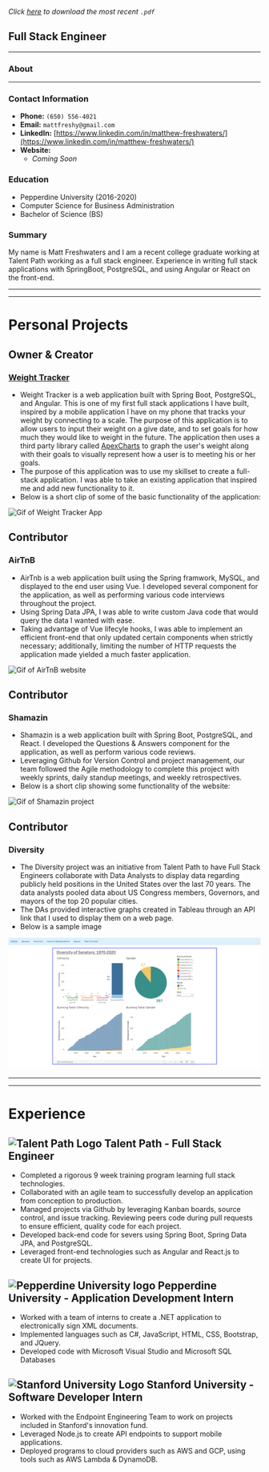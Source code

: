 *Click [here](https://github.com/mattfreshwaters/matt-freshwaters-public-portfolio/blob/main/matt-freshwaters-public-portfolio.pdf) to download the most recent `.pdf`*

## Full Stack Engineer ##

---

### About  ###

---

### Contact Information ###

* **Phone:** `(650) 556-4021`
* **Email:** ```mattfreshy@gmail.com```
* **LinkedIn:** [https://www.linkedin.com/in/matthew-freshwaters/](https://www.linkedin.com/in/matthew-freshwaters/)
* **Website:** 
  * *Coming Soon*

### Education ###

* Pepperdine University (2016-2020)
* Computer Science for Business Administration
* Bachelor of Science (BS)

### Summary ###

My name is Matt Freshwaters and I am a recent college graduate working at Talent Path working as a full stack engineer.  Experience in writing full stack applications with SpringBoot, PostgreSQL, and using Angular or React on the front-end.  

---

---

# Personal Projects #

## Owner & Creator ##

### [Weight Tracker](https://github.com/mattfreshwaters/WeightTracker) ###

* Weight Tracker is a web application built with Spring Boot, PostgreSQL, and Angular.  This is one of my first full stack applications I have built, inspired by a mobile application I have on my phone that tracks your weight by connecting to a scale.  The purpose of this application is to allow users to input their weight on a give date, and to set goals for how much they would like to weight in the future.  The application then uses a third party library called [ApexCharts](https://apexcharts.com/) to graph the user's weight along with their goals to visually represent how a user is to meeting his or her goals.
* The purpose of this application was to use my skillset to create a full-stack application. I was able to take an existing application that inspired me and add new functionality to it.
* Below is a short clip of some of the basic functionality of the application:

![Gif of Weight Tracker App](https://media.giphy.com/media/bmRlThrYYWOroxoGlo/giphy.gif)



## Contributor ## 

### AirTnB ###

* AirTnb is a web application built using the Spring framwork, MySQL, and displayed to the end user using Vue.  I developed several component for the application, as well as performing various code interviews throughout the project.
* Using Spring Data JPA, I was able to write custom Java code that would query the data I wanted with ease.
* Taking advantage of Vue lifecyle hooks, I was able to implement an efficient front-end that only updated certain components when strictly necessary; additionally, limiting the number of HTTP requests the application made yielded a much faster application.



![Gif of AirTnB website](https://media.giphy.com/media/jtVuQknnWgigh0RZ3Z/giphy.gif)

## Contributor ##

### Shamazin ###

* Shamazin is a web application built with Spring Boot, PostgreSQL, and React.  I developed the Questions & Answers component for the application, as well as perform various code reviews.
* Leveraging Github for Version Control and project management, our team followed the Agile methodology to complete this project with weekly sprints, daily standup meetings, and weekly retrospectives.
* Below is a short clip showing some functionality of the website:

![Gif of Shamazin project](https://media.giphy.com/media/gH0xh2KSPxKC1mRQiR/giphy.gif)



## Contributor ##

### Diversity ###

* The Diversity project was an initiative from Talent Path to have Full Stack Engineers collaborate with Data Analysts to display data regarding publicly held positions in the United States over the last 70 years.  The data analysts pooled data about US Congress members, Governors, and mayors of the top 20 popular cities.
* The DAs provided interactive graphs created in Tableau through an API link that I used to display them on a web page.
* Below is a sample image 

![Diversity Website photo](./assets/Diversity.png)

---

---

# Experience #

## ![Talent Path Logo](https://media-exp1.licdn.com/dms/image/C560BAQHYDA_v2s2Jug/company-logo_100_100/0/1608074009094?e=1625702400&v=beta&t=PVYMeDdYh7cot-60R62JYrvo_EMwRx7_tpXlgx5jIeM) Talent Path - Full Stack Engineer  ##

* Completed a rigorous 9 week training program learning full stack technologies.
* Collaborated with an agile team to successfully develop an application from conception to production.
* Managed projects via Github by leveraging Kanban boards, source control, and issue tracking.  Reviewing peers code during pull requests to ensure efficient, quality code for each project.
* Developed back-end code for severs using Spring Boot, Spring Data JPA, and PostgreSQL.
* Leveraged front-end technologies such as Angular and React.js to create UI for projects.



## ![Pepperdine University logo](https://media-exp1.licdn.com/dms/image/C560BAQF6QIBuByXqVA/company-logo_100_100/0/1525191509983?e=1625702400&v=beta&t=XV8lu5LNoXk9vAOu353VjRh3-cOwYaxacYx0-VcQKcQ) Pepperdine University - Application Development Intern ##

* Worked with a team of interns to create a .NET application to electronically sign XML documents.
* Implemented languages such as C#, JavaScript, HTML, CSS, Bootstrap, and JQuery.
* Developed code with Microsoft Visual Studio and Microsoft SQL Databases



## ![Stanford University Logo](https://media-exp1.licdn.com/dms/image/C4D0BAQFVZxF7TIA0Ug/company-logo_100_100/0/1519856118327?e=1625702400&v=beta&t=7R6nIVJRUhizJXpiFRUC79dVyFD-psTeqVtWlVbOkKc) Stanford University - Software Developer Intern ##

* Worked with the Endpoint Engineering Team to work on projects included in Stanford's innovation fund.
* Leveraged Node.js to create API endpoints to support mobile applications.
* Deployed programs to cloud providers such as AWS and GCP, using tools such as AWS Lambda & DynamoDB.















